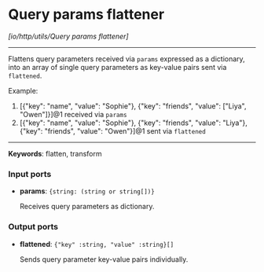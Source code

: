 # Query params flattener

_[io/http/utils/Query params flattener]_

---

Flattens query parameters received via `params` expressed as a dictionary, into an array of single query parameters as key-value pairs sent via `flattened`.  
  
Example:  
1. [{"key": "name", "value": "Sophie"}, {"key": "friends", "value": ["Liya", "Owen"]}]@1 received via `params`  
2. [{"key": "name", "value": "Sophie"}, {"key": "friends", "value": "Liya"}, {"key": "friends", "value": "Owen"}]@1 sent via `flattened`  
  

---

__Keywords__: flatten, transform

### Input ports

* __params__: ` {string: (string or string[])} `

    Receives query parameters as dictionary.  

### Output ports

* __flattened__: ` {"key" :string, "value" :string}[] `

    Sends query parameter key-value pairs individually.  

